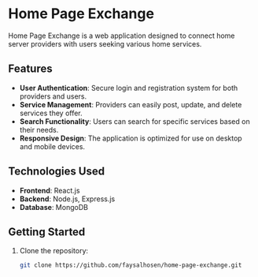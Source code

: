 # Home Page Exchange

Home Page Exchange is a web application designed to connect home server providers with users seeking various home services.

## Features

- **User Authentication**: Secure login and registration system for both providers and users.
- **Service Management**: Providers can easily post, update, and delete services they offer.
- **Search Functionality**: Users can search for specific services based on their needs.
- **Responsive Design**: The application is optimized for use on desktop and mobile devices.

## Technologies Used

- **Frontend**: React.js
- **Backend**: Node.js, Express.js
- **Database**: MongoDB

## Getting Started

1. Clone the repository:

   ```bash
   git clone https://github.com/faysalhosen/home-page-exchange.git
